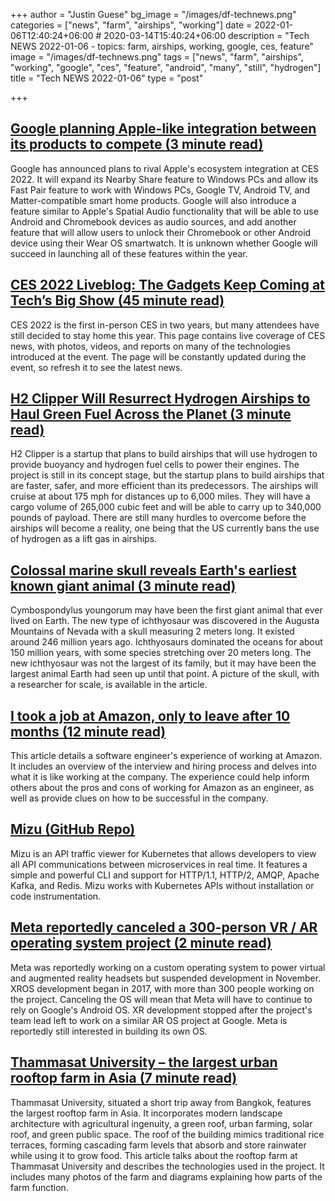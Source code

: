 +++
author = "Justin Guese"
bg_image = "/images/df-technews.png"
categories = ["news", "farm", "airships", "working"]
date = 2022-01-06T12:40:24+06:00 # 2020-03-14T15:40:24+06:00
description = "Tech NEWS 2022-01-06 - topics: farm, airships, working, google, ces, feature"
image = "/images/df-technews.png"
tags = ["news", "farm", "airships", "working", "google", "ces", "feature", "android", "many", "still", "hydrogen"]
title = "Tech NEWS 2022-01-06"
type = "post"

+++

## [Google planning Apple-like integration between its products to compete (3 minute read)](https://9to5mac.com/2022/01/05/google-apple-integration-android/)

Google has announced plans to rival Apple's ecosystem integration at CES 2022. It will expand its Nearby Share feature to Windows PCs and allow its Fast Pair feature to work with Windows PCs, Google TV, Android TV, and Matter-compatible smart home products. Google will also introduce a feature similar to Apple's Spatial Audio functionality that will be able to use Android and Chromebook devices as audio sources, and add another feature that will allow users to unlock their Chromebook or other Android device using their Wear OS smartwatch. It is unknown whether Google will succeed in launching all of these features within the year.

## [CES 2022 Liveblog: The Gadgets Keep Coming at Tech’s Big Show (45 minute read)](https://www.wired.com/story/ces-2022-liveblog/)

CES 2022 is the first in-person CES in two years, but many attendees have still decided to stay home this year. This page contains live coverage of CES news, with photos, videos, and reports on many of the technologies introduced at the event. The page will be constantly updated during the event, so refresh it to see the latest news.

## [H2 Clipper Will Resurrect Hydrogen Airships to Haul Green Fuel Across the Planet (3 minute read)](https://singularityhub.com/2022/01/03/h2-clipper-will-resurrect-hydrogen-airships-to-haul-green-fuel-across-the-planet/)

H2 Clipper is a startup that plans to build airships that will use hydrogen to provide buoyancy and hydrogen fuel cells to power their engines. The project is still in its concept stage, but the startup plans to build airships that are faster, safer, and more efficient than its predecessors. The airships will cruise at about 175 mph for distances up to 6,000 miles. They will have a cargo volume of 265,000 cubic feet and will be able to carry up to 340,000 pounds of payload. There are still many hurdles to overcome before the airships will become a reality, one being that the US currently bans the use of hydrogen as a lift gas in airships.

## [Colossal marine skull reveals Earth's earliest known giant animal (3 minute read)](https://newatlas.com/biology/ichthyosaur-earth-earliest-giant-animal/)

Cymbospondylus youngorum may have been the first giant animal that ever lived on Earth. The new type of ichthyosaur was discovered in the Augusta Mountains of Nevada with a skull measuring 2 meters long. It existed around 246 million years ago. Ichthyosaurs dominated the oceans for about 150 million years, with some species stretching over 20 meters long. The new ichthyosaur was not the largest of its family, but it may have been the largest animal Earth had seen up until that point. A picture of the skull, with a researcher for scale, is available in the article.

## [I took a job at Amazon, only to leave after 10 months (12 minute read)](https://benadam.me/thoughts/my-experience-at-amazon/)

This article details a software engineer's experience of working at Amazon. It includes an overview of the interview and hiring process and delves into what it is like working at the company. The experience could help inform others about the pros and cons of working for Amazon as an engineer, as well as provide clues on how to be successful in the company.

## [Mizu (GitHub Repo)](https://github.com/up9inc/mizu)

Mizu is an API traffic viewer for Kubernetes that allows developers to view all API communications between microservices in real time. It features a simple and powerful CLI and support for HTTP/1.1, HTTP/2, AMQP, Apache Kafka, and Redis. Mizu works with Kubernetes APIs without installation or code instrumentation.

## [Meta reportedly canceled a 300-person VR / AR operating system project (2 minute read)](https://www.theverge.com/2022/1/5/22868388/meta-xros-vr-ar-os-development-canceled?scrolla=5eb6d68b7fedc32c19ef33b4)

Meta was reportedly working on a custom operating system to power virtual and augmented reality headsets but suspended development in November. XROS development began in 2017, with more than 300 people working on the project. Canceling the OS will mean that Meta will have to continue to rely on Google's Android OS. XR development stopped after the project's team lead left to work on a similar AR OS project at Google. Meta is reportedly still interested in building its own OS.

## [Thammasat University – the largest urban rooftop farm in Asia (7 minute read)](https://worldlandscapearchitect.com/thammasat-university-the-largest-urban-rooftop-farm-in-asia/)

Thammasat University, situated a short trip away from Bangkok, features the largest rooftop farm in Asia. It incorporates modern landscape architecture with agricultural ingenuity, a green roof, urban farming, solar roof, and green public space. The roof of the building mimics traditional rice terraces, forming cascading farm levels that absorb and store rainwater while using it to grow food. This article talks about the rooftop farm at Thammasat University and describes the technologies used in the project. It includes many photos of the farm and diagrams explaining how parts of the farm function.

